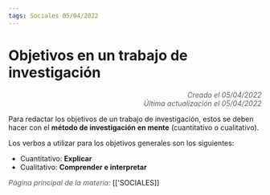 ```yaml
---
tags: Sociales 05/04/2022
---
```


# Objetivos en un trabajo de investigación
<div style="text-align: right; opacity: 0.7; font-style: italic;">Creado el 05/04/2022</div>
<div style="text-align: right; opacity: 0.7; font-style: italic;">Última actualización el 05/04/2022</div>

Para redactar los objetivos de un trabajo de investigación, estos se deben hacer con el **método de investigación en mente** (cuantitativo o cualitativo).

Los verbos a utilizar para los objetivos generales son los siguientes:

- Cuantitativo: **Explicar**
- Cualitativo: **Comprender e interpretar**

<span style="opacity: 0.7; font-style: italic;">Página principal de la materia:</span> [['SOCIALES]]